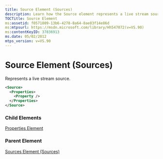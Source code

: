 ```yaml
---
title: Source Element (Sources)
description: Learn how the Source element represents a live stream source.
TOCTitle: Source Element
ms:assetid: f0571809-13b6-4278-8a64-8ae83f14e86d
ms:mtpsurl: https://msdn.microsoft.com/library/Hh547072(v=VS.90)
ms:contentKeyID: 37836913
ms.date: 05/02/2012
mtps_version: v=VS.90
---
```


# Source Element (Sources)

Represents a live stream source.

```xml
<Source>
  <Properties>
    <Property />
  </Properties>
</Source>
```

### Child Elements

[Properties Element](properties-element.md)

### Parent Element

[Sources Element (Sources)](sources-element-sources.md)
